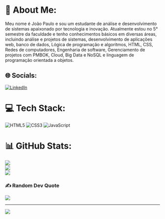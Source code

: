 # 💫 About Me:
Meu nome é João Paulo e sou um estudante de análise e desenvolvimento de sistemas apaixonado por tecnologia e inovação. Atualmente estou no 5° semestre da faculdade e tenho conhecimentos básicos em diversas áreas, incluindo análise e projetos de sistemas, desenvolvimento de aplicações web, banco de dados, Lógica de programação e algoritmos, HTML, CSS, Redes de computadores, Engenharia de software, Gerenciamento de projetos com PMBOK, Cloud, Big Data e NoSQL e linguagem de programação orientada a objetos.


## 🌐 Socials:
[![LinkedIn](https://img.shields.io/badge/LinkedIn-%230077B5.svg?logo=linkedin&logoColor=white)](https://linkedin.com/in/https://www.linkedin.com/in/jo%C3%A3o-paulo-silva-27281922a/) 

# 💻 Tech Stack:
![HTML5](https://img.shields.io/badge/html5-%23E34F26.svg?style=for-the-badge&logo=html5&logoColor=white) ![CSS3](https://img.shields.io/badge/css3-%231572B6.svg?style=for-the-badge&logo=css3&logoColor=white) ![JavaScript](https://img.shields.io/badge/javascript-%23323330.svg?style=for-the-badge&logo=javascript&logoColor=%23F7DF1E)
# 📊 GitHub Stats:
![](https://github-readme-stats.vercel.app/api?username=JottaPeh&theme=gotham&hide_border=false&include_all_commits=false&count_private=false)<br/>
![](https://github-readme-streak-stats.herokuapp.com/?user=JottaPeh&theme=gotham&hide_border=false)<br/>
![](https://github-readme-stats.vercel.app/api/top-langs/?username=JottaPeh&theme=gotham&hide_border=false&include_all_commits=false&count_private=false&layout=compact)

### ✍️ Random Dev Quote
![](https://quotes-github-readme.vercel.app/api?type=vetical&theme=radical)

---
[![](https://visitcount.itsvg.in/api?id=JottaPeh&icon=1&color=0)](https://visitcount.itsvg.in)

<!-- Proudly created with GPRM ( https://gprm.itsvg.in ) -->